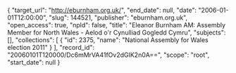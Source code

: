 {
  "target_url": "http://eburnham.org.uk/", 
  "end_date": null, 
  "date": "2006-01-01T12:00:00", 
  "slug": 144521, 
  "publisher": "eburnham.org.uk", 
  "open_access": true, 
  "npld": false, 
  "title": "Eleanor Burnham AM: Assembly Member for North Wales - Aelod o'r Cynulliad Gogledd Cymru", 
  "subjects": [], 
  "collections": [
    {
      "id": 2375, 
      "name": "National Assembly for Wales election 2011"
    }
  ], 
  "record_id": "20060101T120000/Dc6mMrVA41fOv2dGIK2n0A==", 
  "scope": "root", 
  "start_date": null
}

